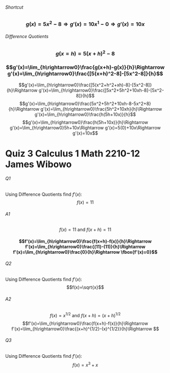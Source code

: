 ###### Shortcut
### $$g(x)=5x^2-8\Rightarrow g'(x)=10x^1-0\Rightarrow g'(x)=10x$$
###### Difference Quotients
### $$g(x=h)=5(x+h)^2-8$$
### $$g'(x)=\lim_{h\rightarrow0}\frac{g(x+h)-g(x)}{h}\Rightarrow g'(x)=\lim_{h\rightarrow0}\frac{[5(x+h)^2-8]-[5x^2-8]}{h}$$
 $$g'(x)=\lim_{h\rightarrow0}\frac{[5(x^2+h^2+xh)-8]-[5x^2-8]}{h}\Rightarrow g'(x)=\lim_{h\rightarrow0}\frac{[5x^2+5h^2+10xh-8]-[5x^2-8]}{h}$$
 $$g'(x)=\lim_{h\rightarrow0}\frac{5x^2+5h^2+10xh-8-5x^2+8}{h}\Rightarrow g'(x)=\lim_{h\rightarrow0}\frac{5h^2+10xh}{h}\Rightarrow g'(x)=\lim_{h\rightarrow0}\frac{h(5h+10x)}{h}$$
$$g'(x)=\lim_{h\rightarrow0}\frac{h(5h+10x)}{h}\Rightarrow g'(x)=\lim_{h\rightarrow0}5h+10x\Rightarrow g'(x)=5(0)+10x\Rightarrow g'(x)=10x$$

# Quiz 3 Calculus 1 Math 2210-12 James Wibowo
###### Q1
Using Difference Quotients find $f'(x)$:
$$f(x)=11$$
###### A1
$$f(x)=11\textrm{ and }f(x+h)=11$$
#### $$f'(x)=\lim_{h\rightarrow0}\frac{f(x+h)-f(x)}{h}\Rightarrow f'(x)=\lim_{h\rightarrow0}\frac{(11)-(11)}{h}\Rightarrow f'(x)=\lim_{h\rightarrow0}\frac{0}{h}\Rightarrow \fbox{f'(x)=0}$$
###### Q2
Using Difference Quotients find $f'(x)$:
$$f(x)=\sqrt{x}$$
###### A2
$$f(x)=x^{1/2}\textrm{ and }f(x+h)=(x+h)^{1/2}$$
$$f'(x)=\lim_{h\rightarrow0}\frac{f(x+h)-f(x)}{h}\Rightarrow f'(x)=\lim_{h\rightarrow0}\frac{(x+h)^{1/2}-(x)^{1/2}}{h}\Rightarrow $$
###### Q3
Using Difference Quotients find $f'(x)$:
$$f(x)=x^3+x$$